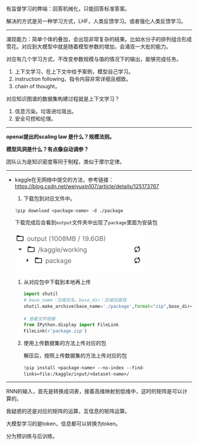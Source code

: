 有监督学习的弊端：回答机械化，只能回答标准答案。

解决的方式是另一种学习方式，LHF，人类反馈学习。或者强化人类反馈学习。

---

涌现能力：简单个体的叠加，会出现非常复杂的结果。比如水分子的排列组合形成雪花。对应到大模型中就是随着模型参数的增加，会涌现一大批的能力。

对应有几个学习方式，不改变参数规模与值的情况下的输出，能够完成任务。

1. 上下文学习，在上下文中给予案例，模型自己学习。
2. instruction following，指令内容非常详细且细致。
3. chain of thought，

对应知识图谱的数据集构建过程就是上下文学习？

1. 信息污染。垃圾进垃圾出。
2. 安全可控和伦理。

---

**openai提出的scaling law 是什么？规模法则。**

**模型风洞是什么？有点像自动调参？**

团队认为是知识密度等同于制程，类似于摩尔定律。 

---

- kaggle在无网络中提交的方法，参考链接：https://blog.csdn.net/weiyuxin107/article/details/125173767

  1. 下载包到对应文件中。

  `!pip download <package-name> -d ./package` 

  下载完成后会看到`output`文件夹中出现了`package`里面为安装包

  ![image.png](.\pictures\image.png)

  1. 从对应包中下载到本地再上传

     ```python
     import shutil
     # base_name：压缩包名，base_dir：压缩包路径
     shutil.make_archive(base_name='./package',format="zip",base_dir='./package')
     
     # 查看文件链接
     from IPython.display import FileLink
     FileLink(r'package.zip')
     ```

  2. 使用上传数据集的方法上传对应的包

     解压后，按照上传数据集的方法上传对应的包

     `!pip install <package-name> --no-index --find-links=file:/kaggle/input/<dataset-name>/` 

---

RNN的输入，首先是转换成词表，接着高维映射到低维中，这时的矩阵是可以计算的。

我疑惑的还是对应的矩阵的运算，互信息的矩阵运算。

大模型学习的是token，信息都可以转换为token。

分为预训练与后训练。